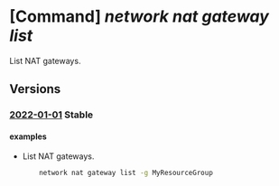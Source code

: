 # [Command] _network nat gateway list_

List NAT gateways.

## Versions

### [2022-01-01](/Resources/mgmt-plane/L3N1YnNjcmlwdGlvbnMve30vcHJvdmlkZXJzL21pY3Jvc29mdC5uZXR3b3JrL25hdGdhdGV3YXlz/2022-01-01.xml) **Stable**

<!-- mgmt-plane /subscriptions/{}/providers/microsoft.network/natgateways 2022-01-01 -->
<!-- mgmt-plane /subscriptions/{}/resourcegroups/{}/providers/microsoft.network/natgateways 2022-01-01 -->

#### examples

- List NAT gateways.
    ```bash
        network nat gateway list -g MyResourceGroup
    ```
